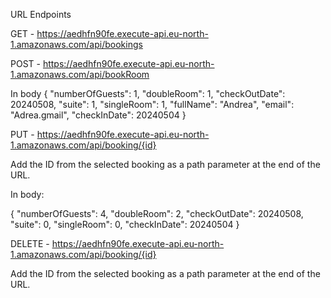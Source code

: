 URL Endpoints

<!-- Get all bookings  -->

GET - https://aedhfn90fe.execute-api.eu-north-1.amazonaws.com/api/bookings

<!-- Create new booking  -->

POST - https://aedhfn90fe.execute-api.eu-north-1.amazonaws.com/api/bookRoom

In body
{
"numberOfGuests": 1,
"doubleRoom": 1,
"checkOutDate": 20240508,
"suite": 1,
"singleRoom": 1,
"fullName": "Andrea",
"email": "Adrea.gmail",
"checkInDate": 20240504
}

<!-- Update booking -->

PUT - https://aedhfn90fe.execute-api.eu-north-1.amazonaws.com/api/booking/{id}

Add the ID from the selected booking as a path parameter at the end of the URL.

In body:

{
"numberOfGuests": 4,
"doubleRoom": 2,
"checkOutDate": 20240508,
"suite": 0,
"singleRoom": 0,
"checkInDate": 20240504
}

<!-- Delete booking -->

DELETE - https://aedhfn90fe.execute-api.eu-north-1.amazonaws.com/api/booking/{id}

Add the ID from the selected booking as a path parameter at the end of the URL.
